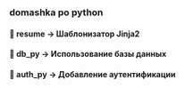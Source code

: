 ### domashka po python
#### :file_folder: resume -> Шаблонизатор Jinja2
#### :file_folder: db_py -> Использование базы данных
#### :file_folder: auth_py -> Добавление аутентификации
